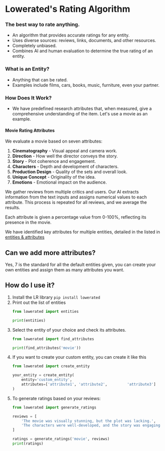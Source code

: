 # Lowerated's Rating Algorithm

### The best way to rate anything.

- An algorithm that provides accurate ratings for any entity.
- Uses diverse sources: reviews, links, documents, and other resources.
- Completely unbiased.
- Combines AI and human evaluation to determine the true rating of an entity.

### What is an Entity?

- Anything that can be rated.
- Examples include films, cars, books, music, furniture, even your partner.

### How Does It Work?

- We have predefined research attributes that, when measured, give a comprehensive understanding of the item. Let's use a movie as an example.

#### Movie Rating Attributes

We evaluate a movie based on seven attributes:
1. **Cinematography** - Visual appeal and camera work.
2. **Direction** - How well the director conveys the story.
3. **Story** - Plot coherence and engagement.
4. **Characters** - Depth and development of characters.
5. **Production Design** - Quality of the sets and overall look.
6. **Unique Concept** - Originality of the idea.
7. **Emotions** - Emotional impact on the audience.

We gather reviews from multiple critics and users. Our AI extracts information from the text inputs and assigns numerical values to each attribute. This process is repeated for all reviews, and we average the results.

Each attribute is given a percentage value from 0-100%, reflecting its presence in the movie.

We have identified key attributes for multiple entities, detailed in the listed in [entities & attributes](./docs/entities_attributes.md)


## Can we add more attributes?
Yes, 7 is the standard for all the default entities given, you can create your own entities and assign them as many attributes you want.

## How do I use it?
1. Install the LR library `pip install lowerated`
2. Print out the list of entities
    ```python
    from lowerated import entities

    print(entities)
    ```
3. Select the entity of your choice and check its attributes.
    ```python
    from lowerated import find_attributes

    print(find_attributes('movie'))
    ```
4. If you want to create your custom entity, you can create it like this
    ```python
    from lowerated import create_entity

    your_entity = create_entity(
        entity='custom_entity', 
        attributes=['attribute1', 'attribute2',         'attribute3']
    )
    ```
5. To generate ratings based on your reviews:
    ```python
    from lowerated import generate_ratings

    reviews = [
        'The movie was visually stunning, but the plot was lacking.',
        'The characters were well-developed, and the story was engaging.'
    ]

    ratings = generate_ratings('movie', reviews)
    print(ratings)
    ```
